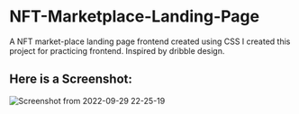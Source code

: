 # NFT-Marketplace-Landing-Page
A NFT market-place landing page frontend created using CSS
I created this project for practicing frontend.
Inspired by dribble design.
## Here is a Screenshot:
![Screenshot from 2022-09-29 22-25-19](https://user-images.githubusercontent.com/109546113/193097077-4c6751a7-5834-4bfb-aaa5-94ecacf4642b.png)
